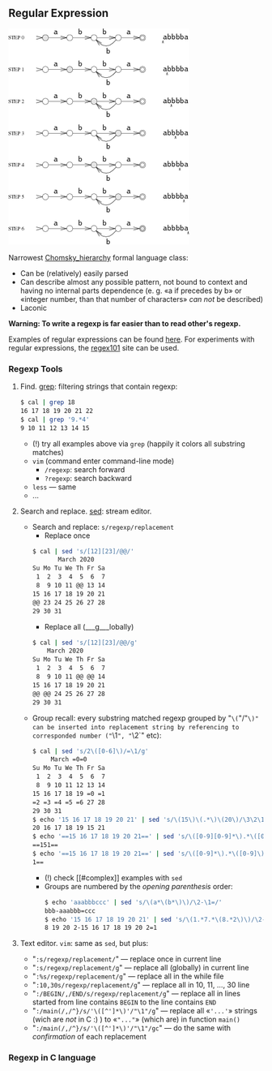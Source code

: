 Regular Expression
---

![RE](automata.png)

Narrowest [Chomsky_hierarchy](https://en.wikipedia.org/wiki/Chomsky_hierarchy) formal language class:

* Can be (relatively) easily parsed
* Can describe almost any possible pattern, not bound to context and having no internal parts dependence
  (e. g. «a if precedes by b» or «integer number, than that number of characters» _can not_ be described)
* Laconic

__Warning: To write a regexp is far easier than to read other's regexp.__

Examples of regular expressions can be found [here](regexes_ex.md).
For experiments with regular expressions, the [regex101](https://regex101.com) site can be used.

### Regexp Tools

1. Find. [grep](http://man7.org/linux/man-pages/man1/grep.1.html): filtering strings that contain regexp:

   ```bash
   $ cal | grep 18
   16 17 18 19 20 21 22
   $ cal | grep '9.*4'
   9 10 11 12 13 14 15
   ```
   * (!) try all examples above via `grep` (happily it colors all substring matches)
   * `vim` (command enter command-line mode)
       * `/regexp`: search forward
       * `?regexp`: search backward
   * `less` — same
   * ...

1. Search and replace. [sed](https://man7.org/linux/man-pages/man1/sed.1.html): stream editor.

   * Search and replace: `s/regexp/replacement`
       * Replace once
       ```bash
       $ cal | sed 's/[12][23]/@@/' 
              March 2020     
       Su Mo Tu We Th Fr Sa
        1  2  3  4  5  6  7
        8  9 10 11 @@ 13 14
       15 16 17 18 19 20 21
       @@ 23 24 25 26 27 28
       29 30 31            
       ``` 
       * Replace all (___g___lobally)
       ```bash
       $ cal | sed 's/[12][23]/@@/g'
           March 2020     
       Su Mo Tu We Th Fr Sa
        1  2  3  4  5  6  7
        8  9 10 11 @@ @@ 14
       15 16 17 18 19 20 21
       @@ @@ 24 25 26 27 28
       29 30 31
       ```
   * Group recall: every substring matched regexp grouped by "`\(`"/"`\)"
     can be inserted into replacement string by referencing to corresponded number ("`\1`", "`\2`" etc):
     ```bash
     $ cal | sed 's/2\([0-6]\)/=\1/g'
          March =0=0     
     Su Mo Tu We Th Fr Sa
      1  2  3  4  5  6  7
      8  9 10 11 12 13 14
     15 16 17 18 19 =0 =1
     =2 =3 =4 =5 =6 27 28
     29 30 31
     $ echo '15 16 17 18 19 20 21' | sed 's/\(15\)\(.*\)\(20\)/\3\2\1/'
     20 16 17 18 19 15 21
     $ echo '==15 16 17 18 19 20 21==' | sed 's/\([0-9][0-9]*\).*\([0-9]\)/\1\2/'
     ==151==
     $ echo '==15 16 17 18 19 20 21==' | sed 's/\([0-9]*\).*\([0-9]\)/\1\2/' 
     1==
     ```
     * (!) check [[#complex]] examples with `sed`
     * Groups are numbered by the _opening  parenthesis_ order:
       ```bash
       $ echo 'aaabbbccc' | sed 's/\(a*\(b*\)\)/\2-\1=/'
       bbb-aaabbb=ccc
       $ echo '15 16 17 18 19 20 21' | sed 's/\(1.*7.*\(8.*2\)\)/\2-\1=/'
       8 19 20 2-15 16 17 18 19 20 2=1
       ```

1. Text editor. `vim`: same as `sed`, but plus:
    * "`:s/regexp/replacement/`" — replace once in current line
    * "`:s/regexp/replacement/g`" — replace all (globally) in current line
    * "`:%s/regexp/replacement/g`" — replace all in the while file
    * "`:10,30s/regexp/replacement/g`" — replace all in 10, 11, …, 30 line
    * "`:/BEGIN/,/END/s/regexp/replacement/g`" — replace all in lines started from line contains `BEGIN` to the line contains `END`
    * "`:/main(/,/^}/s/'\([^']*\)'/"\1"/g`" — replace all «`'...'`» strings (wich are _not_ in C :) ) to «`"..."`» (which are) in function `main()`
    * "`:/main(/,/^}/s/'\([^']*\)'/"\1"/gc`" — do the same with _confirmation_ of each replacement

### Regexp in C language

